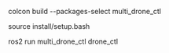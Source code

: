 colcon build --packages-select multi_drone_ctl

source install/setup.bash

ros2 run multi_drone_ctl drone_ctl 
